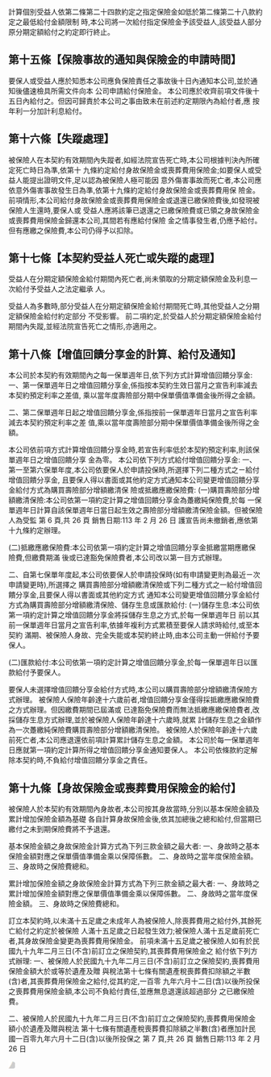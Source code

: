 計算個別受益人依第二條第二十四款約定之指定保險金如低於第二條第二十八款約定之最低給付金額限制 時,本公司將一次給付指定保險金予該受益人,該受益人部分原分期定額給付之約定即行終止。

## 第十五條【保險事故的通知與保險金的申請時間】

要保人或受益人應於知悉本公司應負保險責任之事故後十日內通知本公司,並於通知後儘速檢具所需文件向本 公司申請給付保險金。 本公司應於收齊前項文件後十五日內給付之。但因可歸責於本公司之事由致未在前述約定期限內為給付者,應 按年利一分加計利息給付。

## 第十六條【失蹤處理】

被保險人在本契約有效期間內失蹤者,如經法院宣告死亡時,本公司根據判決內所確定死亡時日為準,依第十 九條約定給付身故保險金或喪葬費用保險金;如要保人或受益人能提出證明文件,足以認為被保險人極可能因 意外傷害事故而死亡者,本公司應依意外傷害事故發生日為準,依第十九條約定給付身故保險金或喪葬費用保 險金。 前項情形,本公司給付身故保險金或喪葬費用保險金或退還已繳保險費後,如發現被保險人生還時,要保人或 受益人應將該筆已退還之已繳保險費或已領之身故保險金或喪葬費用保險金歸還本公司,其間若有應給付保險 金之情事發生者,仍應予給付。但有應繳之保險費,本公司仍得予以扣除。

## 第十七條【本契約受益人死亡或失蹤的處理】

受益人在分期定額保險金給付期間內死亡者,尚未領取的分期定額保險金及利息一次給付予受益人之法定繼承 人。

受益人為多數時,部分受益人在分期定額保險金給付期間死亡時,其他受益人之分期定額保險金給付約定部分 不受影響。 前二項約定,於受益人於分期定額保險金給付期間內失蹤,並經法院宣告死亡之情形,亦適用之。

## 第十八條【增值回饋分享金的計算、給付及通知】

本公司於本契約有效期間內之每一保單週年日,依下列方式計算增值回饋分享金:
一、第一保單週年日之增值回饋分享金,係指按本契約生效日當月之宣告利率減去本契約預定利率之差值, 乘以當年度壽險部分期中保單價值準備金後所得之金額。

二、第二保單週年日起之增值回饋分享金,係指按前一保單週年日當月之宣告利率減去本契約預定利率之差 值,乘以當年度壽險部分期中保單價值準備金後所得之金額。

本公司依前項方式計算增值回饋分享金時,若宣告利率低於本契約預定利率,則該保單週年日之增值回饋分享 金為零。 本公司依下列方式給付增值回饋分享金:
一、第一至第六保單年度,本公司依要保人於申請投保時,所選擇下列二種方式之ㄧ給付增值回饋分享金, 且要保人得以書面或其他約定方式通知本公司變更增值回饋分享金給付方式為購買壽險部分增額繳清保 險或抵繳應繳保險費:
(一)購買壽險部分增額繳清保險:本公司依第一項約定計算之增值回饋分享金為躉繳純保險費,於每 一保單週年日計算自該保單週年日當日起生效之壽險部分增額繳清保險金額。但被保險人為受監 第 6 頁,共 26 頁 銷售日期:113 年 2 月 26 日 護宣告尚未撤銷者,應依第十九條約定辦理。

(二)抵繳應繳保險費:本公司依第一項約定計算之增值回饋分享金抵繳當期應繳保險費,但繳費期滿 後或已達豁免保險費者,本公司改以第一目方式辦理。

二、自第七保單年度起,本公司依要保人於申請投保時(如有申請變更則為最近ㄧ次申請變更時),所選擇之 購買壽險部分增額繳清保險或下列二種方式之一給付增值回饋分享金,且要保人得以書面或其他約定方式 通知本公司變更增值回饋分享金給付方式為購買壽險部分增額繳清保險、儲存生息或匯款給付:
(一)儲存生息:本公司依第一項約定計算之增值回饋分享金將採儲存生息之方式,於每一保單週年日 前以其前一保單週年日當月之宣告利率,依據年複利方式累積至要保人請求時給付,或至本契約 滿期、被保險人身故、完全失能或本契約終止時,由本公司主動一併給付予要保人。

(二)匯款給付:本公司依第一項約定計算之增值回饋分享金,於每一保單週年日以匯款給付予要保人。

要保人未選擇增值回饋分享金給付方式時,本公司以購買壽險部分增額繳清保險方式辦理。 被保險人保險年齡達十六歲前者,增值回饋分享金僅得採抵繳應繳保險費之方式辦理。但因繳費期間已屆滿或 已達豁免保險費而無法抵繳應繳保險費者,改採儲存生息方式辦理,並於被保險人保險年齡達十六歲時,就累 計儲存生息之金額作為一次躉繳純保險費購買壽險部分增額繳清保險。 被保險人於保險年齡達十六歲前死亡者,本公司應退還依前項計算累計儲存生息之金額。 本公司於每一保單週年日應就第一項約定計算所得之增值回饋分享金通知要保人。 本公司依條款約定解除本契約時,不負給付增值回饋分享金之責任。

## 第十九條【身故保險金或喪葬費用保險金的給付】

被保險人於本契約有效期間內身故者,本公司按其身故當時,分別以基本保險金額及累計增加保險金額為基礎 各自計算身故保險金後,依其加總後之總和給付,但當期已繳付之未到期保險費將不予退還。

基本保險金額之身故保險金計算方式為下列三款金額之最大者:
一、身故時之基本保險金額對應之保單價值準備金乘以保障係數。 二、身故時之當年度保險金額。 三、身故時之保險費總和。

累計增加保險金額之身故保險金計算方式為下列三款金額之最大者:
一、身故時之累計增加保險金額對應之保單價值準備金乘以保障係數。 二、身故時之當年度保險金額。 三、身故時之保險費總和。

訂立本契約時,以未滿十五足歲之未成年人為被保險人,除喪葬費用之給付外,其餘死亡給付之約定於被保險 人滿十五足歲之日起發生效力;被保險人滿十五足歲前死亡者,其身故保險金變更為喪葬費用保險金。 前項未滿十五足歲之被保險人如有於民國九十九年二月三日(不含)前訂立之保險契約,其喪葬費用保險金之 給付依下列方式辦理:
一、被保險人於民國九十九年二月三日(不含)前訂立之保險契約,喪葬費用保險金額大於或等於遺產及贈 與稅法第十七條有關遺產稅喪葬費扣除額之半數(含)者,其喪葬費用保險金之給付,從其約定,一百零 九年六月十二日(含)以後所投保之喪葬費用保險金額,本公司不負給付責任,並應無息退還該超過部分 之已繳保險費。

二、被保險人於民國九十九年二月三日(不含)前訂立之保險契約,喪葬費用保險金額小於遺產及贈與稅法 第十七條有關遺產稅喪葬費扣除額之半數(含)者應加計民國一百零九年六月十二日(含)以後所投保之 第 7 頁,共 26 頁 銷售日期:113 年 2 月 26 日

![1_image_0.png](1_image_0.png)

